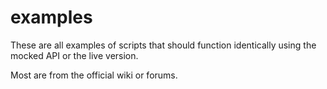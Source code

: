 # examples

These are all examples of scripts that should function identically using the mocked API or the live version.

Most are from the official wiki or forums.
